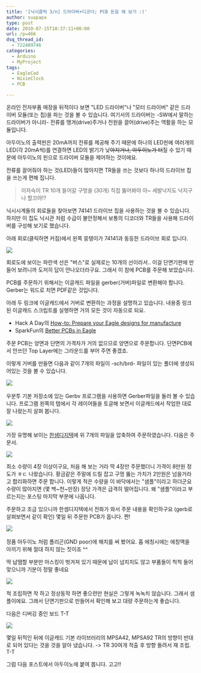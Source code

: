 ```yaml
---
title: '[닉시클럭 3/n] 드라이버+디코더; PCB 돈질 해 보기 :)'
author: suapapa
type: post
date: 2010-07-15T10:37:11+00:00
url: /p=466
dsq_thread_id:
  - 722489746
categories:
  - Arduino
  - MyProject
tags:
  - EagleCad
  - NixieClock
  - PCB

---
```

온라인 전자부품 매장을 뒤적이다 보면 "LED 드라이버"나 "모터 드라이버" 같은 드라이버 모듈(또는 칩)을 파는 것을 볼 수 있습니다. 여기서의 드라이버는 -SW에서 말하는 드라이버가 아니라- 전류를 땡겨(drive)주거나 전원을 끌어(drive)주는 역활을 하는 모듈입니다.

아두이노의 출력핀은 20mA까지 전류를 제공해 주기 때문에 하나의 LED핀에 여러개의 LED(각 20mA씩)를 연결하면 LED의 밝기가 낮<strike>아지거나, 아두이노가 터</strike>질 수 있기 때문에 아두이노의 핀으로 드라이버 모듈을 제어하는 것이에요.

전류를 끌어줘야 하는 것(LED)들이 많아지면 TR들을 쓰는 것보다 하나의 드라이브 칩을 쓰는게 편해 집니다.

> 이자슥이 TR 10개 들어갈 구멍을 (30개) 직접 뚫어봐야 아~ 세발낙지도 낙지구나 할끄야!?

닉시시계들의 회로들을 찾아보면 74141 드라이브 칩을 사용하는 것을 볼 수 있습니다. 하지만 이 칩도 닉시관 처럼 수급이 불안정해서 보통의 디코더와 TR들을 사용해 드라이버를 구성해 보기로 했습니다.

아래 회로(클릭하면 커짐)에서 왼쪽 뭉탱이가 74141과 동등한 드라이브 회로 입니다.

[![](https://asset.homin.dev/blog/image/nixie_bcd_decoer_sch.webp)][1]

회로도에 보이는 파란색 선은 "버스"로 실제로는 10개의 선이라서.. 이걸 단면기판에 만들어 보려니까 도저히 답이 안나오더라구요. 그래서 이 참에 PCB를 주문해 보았습니다.

PCB를 주문하기 위해서는 이글캐드 파일을 gerber(거버)파일로 변환해야 합니다. Gerber는 워드로 치면 PDF같은 것입니다.

아래 두 링크에 이글캐드에서 거버로 변환하는 과정을 설명하고 있습니다. 내용중 링크된 이글캐드 스크립트를 실행하면 거의 모든 것이 자동으로 되요.

  * Hack A Day의 [How-to: Prepare your Eagle designs for manufacture][2]
  * SparkFun의 [Better PCBs in Eagle][3]

주문 PCB는 양면과 단면의 가격차가 거의 없으므로 양면으로 주문합니다. 단면PCB에서 안쓰던 Top Layer에는 그라운드를 부어 주면 좋겠죠.

이렇게 거버를 만들면 다음과 같이 7개의 파일이 -sch/brd- 파일이 있는 폴더에 생성되어있는 것을 볼 수 있습니다.

![](https://asset.homin.dev/blog/image/nixie_driver_gerber.webp)  

우분투 기본 저장소에 있는 Gerbv 프로그램을 사용하면 Gerber파일을 둘러 볼 수 있습니다. 프로그램 왼쪽의 탭에서 각 레이어들을 토글해 보면서 이글캐드에서 작업한 대로 잘 나왔는지 살펴 봅니다.

![](https://asset.homin.dev/blog/image/nixie_driver_gerbv.webp)

가장 유명해 보이는 [한샘디지텍][4]에 위 7개의 파일을 압축하여 주문하였습니다. 다음은 주문서.

![](https://asset.homin.dev/blog/image/nixie_driver_order_info.webp)

최소 수량이 4장 이상이구요, 처음 해 보는 거라 딱 4장만 주문했더니 가격이 8만원 정도가 ㅎㄷ 나왔습니다. 황금같은 주말에 드릴 잡고 구멍 뚫는 가치가 2만원은 넘을거라고 합리화하면 주문 합니다. 이렇게 적은 수량을 이 바닥에서는 "샘플"이라고 하더군요 수량이 많아지면 (몇 백~천~만장) 장당 가격은 급격히 떨어집니다. 왜 "샘플"이라고 부르는지는 포스팅 마지막 부분에 나옵니다.

주문하고 조금 있으니까 한셈디지텍에서 전화가 와서 주문 내용을 확인하구요 (gerb로 살펴보면서 같이 확인) 몇일 뒤 주문한 PCB가 옵니다. 짠!

![](https://asset.homin.dev/blog/image/nixie_driver_01.webp)  

정품 아두이노 처럼 폴리곤(GND poor)에 해치를 써 봤어요. 홉 에칭시에는 에칭액을 아끼기 위해 절대 하지 않는 짓이죠 ^^

딱 납땜할 부분만 마스킹이 벗겨져 있기 때문에 납이 넘치치도 않고 부품들이 척척 들어 맞으니까 기분이 정말 좋네요

![](https://asset.homin.dev/blog/image/nixie_driver_02.webp)

척 조립하면 착 하고 정상동작 하면 좋으련만 현실은 그렇게 녹녹치 않습니다. 그래서 샘플이에요. 그래서 단면기판으로 만들어서 확인해 보고 대량 주문하는게 좋습니다.

다음은 디버깅 중인 보드 T-T

![](https://asset.homin.dev/blog/image/nixie_driver_03.webp)

몇일 뒤적인 뒤에 이글캐드 기본 라이브러리의 MPSA42, MPSA92 TR의 방향이 반대로 되어 있다는 것을 것을 알아 냈습니다. -> TR 30여개 적출 후 방향 돌려서 재 조립. T-T

그럼 다음 포스트에서 아두이노에 붙여 봅니다. 고고!!

 [1]: https://asset.homin.dev/blog/image/nixie_bcd_decoer_sch.webp
 [2]: http://hackaday.com/2009/01/15/how-to-prepare-your-eagle-designs-for-manufacture/
 [3]: http://www.sparkfun.com/commerce/tutorial_info.php?tutorials_id=115
 [4]: http://www.hsdgt.com/